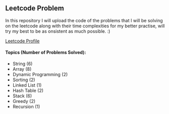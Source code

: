 
## Leetcode Problem

In this repository I will upload the code of the problems that I will be solving on the leetcode along with their time complexities for my better practise, will try my best to be as onsistent as much possible. :)

<a href="https://leetcode.com/prabhxs/">Leetcode Profile </a>

#### Topics (Number of Problems Solved):
- String (6)
- Array (8)
- Dynamic Programming (2)
- Sorting (2)
- Linked List (1)
- Hash Table (2)
- Stack (6)
- Greedy (2)
- Recursion (1)

